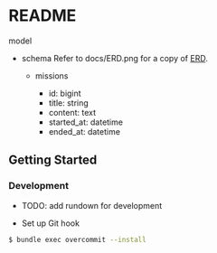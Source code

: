 # README

model

- schema
  Refer to docs/ERD.png for a copy of [ERD](https://lucid.app/lucidchart/invitations/accept/inv_891a8c39-ff82-4cfc-b75c-4f3c438283bd?viewport_loc=-72%2C-277%2C1707%2C780%2C0_0).

  - missions

    - id: bigint
    - title: string
    - content: text
    - started_at: datetime
    - ended_at: datetime

## Getting Started
### Development
- TODO: add rundown for development

- Set up Git hook
```sh
$ bundle exec overcommit --install
```
